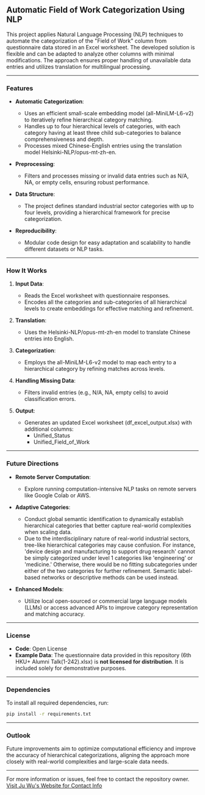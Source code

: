 ## Automatic Field of Work Categorization Using NLP

This project applies Natural Language Processing (NLP) techniques to automate the categorization of the "Field of Work" column from questionnaire data stored in an Excel worksheet. The developed solution is flexible and can be adapted to analyze other columns with minimal modifications. The approach ensures proper handling of unavailable data entries and utilizes translation for multilingual processing.

---

### Features

- **Automatic Categorization**:
  - Uses an efficient small-scale embedding model (all-MiniLM-L6-v2) to iteratively refine hierarchical category matching.
  - Handles up to four hierarchical levels of categories, with each category having at least three child sub-categories to balance comprehensiveness and depth.
  - Processes mixed Chinese-English entries using the translation model Helsinki-NLP/opus-mt-zh-en.

- **Preprocessing**:
  - Filters and processes missing or invalid data entries such as N/A, NA, or empty cells, ensuring robust performance.

- **Data Structure**:
  - The project defines standard industrial sector categories with up to four levels, providing a hierarchical framework for precise categorization.

- **Reproducibility**:
  - Modular code design for easy adaptation and scalability to handle different datasets or NLP tasks.
---

### How It Works

1. **Input Data**:
   - Reads the Excel worksheet with questionnaire responses.
   - Encodes all the categories and sub-categories of all hierarchical levels to create embeddings for effective matching and refinement.

2. **Translation**:
   - Uses the Helsinki-NLP/opus-mt-zh-en model to translate Chinese entries into English.

3. **Categorization**:
   - Employs the all-MiniLM-L6-v2 model to map each entry to a hierarchical category by refining matches across levels.

4. **Handling Missing Data**:
   - Filters invalid entries (e.g., N/A, NA, empty cells) to avoid classification errors.

5. **Output**:
   - Generates an updated Excel worksheet (df_excel_output.xlsx) with additional columns:
     - Unified_Status
     - Unified_Field_of_Work

---

### Future Directions

- **Remote Server Computation**:
  - Explore running computation-intensive NLP tasks on remote servers like Google Colab or AWS.

- **Adaptive Categories**:
  - Conduct global semantic identification to dynamically establish hierarchical categories that better capture real-world complexities when scaling data.
  - Due to the interdisciplinary nature of real-world industrial sectors, tree-like hierarchical categories may cause confusion. For instance, 'device design and manufacturing to support drug research' cannot be simply categorized under level 1 categories like 'engineering' or 'medicine.' Otherwise, there would be no fitting subcategories under either of the two categories for further refinement. Semantic label-based networks or descriptive methods can be used instead.

- **Enhanced Models**:
  - Utilize local open-sourced or commercial large language models (LLMs) or access advanced APIs to improve category representation and matching accuracy.

---

### License

- **Code**: Open License
- **Example Data**: The questionnaire data provided in this repository (6th HKU+ Alumni Talk(1-242).xlsx) is **not licensed for distribution**. It is included solely for demonstrative purposes.

---

### Dependencies

To install all required dependencies, run:
```bash
pip install -r requirements.txt
```

---

### Outlook

Future improvements aim to optimize computational efficiency and improve the accuracy of hierarchical categorizations, aligning the approach more closely with real-world complexities and large-scale data needs.

--- 

For more information or issues, feel free to contact the repository owner. [Visit Ju Wu's Website for Contact Info](https://juwu-19.github.io/neo/)

